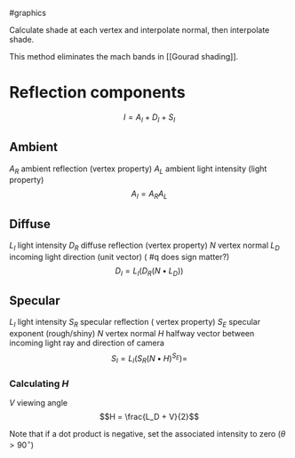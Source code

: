 
#graphics 

Calculate shade at each vertex and interpolate normal, then interpolate shade.  

This method eliminates the mach bands in [[Gourad shading]].
# Reflection components
$$I = A_I + D_I + S_I$$
## Ambient
$A_R$ ambient reflection (vertex property)
$A_L$ ambient light intensity (light property)
$$A_I = A_R  A_L$$
## Diffuse
$L_I$ light intensity
$D_R$ diffuse reflection (vertex property)
$N$ vertex normal
$L_D$ incoming light direction (unit vector) ( #q does sign matter?)
$$D_I = L_I(D_R(N \bullet L_D))$$
## Specular
$L_I$ light intensity
$S_R$ specular reflection ( vertex property)
$S_E$ specular exponent (rough/shiny)
$N$ vertex normal
$H$ halfway vector between incoming light ray and direction of camera
$$S_I = L_I(S_R(N \bullet H)^{S_E})=$$
### Calculating $H$
$V$ viewing angle
$$H = \frac{L_D + V}{2}$$

Note that if a dot product is negative, set the associated intensity to zero ($\theta > 90^{\circ}$)
